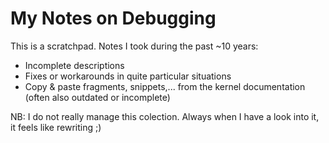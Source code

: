 # My Notes on Debugging

This is a scratchpad. Notes I took during the past ~10 years:
- Incomplete descriptions
- Fixes or workarounds in quite particular situations
- Copy & paste fragments, snippets,... from the kernel documentation
  (often also outdated or incomplete)

NB: I do not really manage this colection. Always when I have a look into it,
it feels like rewriting ;)
